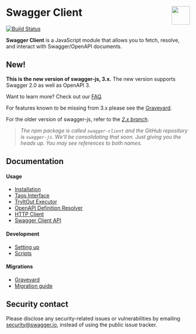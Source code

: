 # Swagger Client <img src="https://raw.githubusercontent.com/swagger-api/swagger.io/wordpress/images/assets/SW-logo-clr.png" height="50" align="right">

[![Build Status](https://jenkins.swagger.io/view/OSS%20-%20JavaScript/job/oss-swagger-js-master/badge/icon?subject=jenkins%20build)](https://jenkins.swagger.io/view/OSS%20-%20JavaScript/job/oss-swagger-js-master/)

**Swagger Client** is a JavaScript module that allows you to fetch, resolve, and interact with Swagger/OpenAPI documents.

## New!

**This is the new version of swagger-js, 3.x.** The new version supports Swagger 2.0 as well as OpenAPI 3.

Want to learn more? Check out our [FAQ](docs/migration/migration-2-x-to-3-x.md).

For features known to be missing from 3.x please see the [Graveyard](docs/migration/graveyard-3-x.md).


For the older version of swagger-js, refer to the [*2.x branch*](https://github.com/swagger-api/swagger-js/tree/2.x).


> *The npm package is called `swagger-client` and the GitHub repository is `swagger-js`.
We'll be consolidating that soon. Just giving you the heads up. You may see references to both names.*

## Documentation

#### Usage

- [Installation](docs/usage/installation.md)
- [Tags Interface](docs/usage/tags-interface.md)
- [TryItOut Executor](docs/usage/try-it-out-executor.md)
- [OpenAPI Definition Resolver](docs/usage/openapi-definition-resolver.md)
- [HTTP Client](docs/usage/http-client.md)
- [Swagger Client API](docs/usage/api.md)

#### Development

- [Setting up](docs/development/setting-up.md)
- [Scripts](docs/development/scripts.md)

#### Migrations 

- [Graveyard](docs/migration/graveyard-3-x.md)
- [Migration guide](docs/migration/migration-2-x-to-3-x.md)

## Security contact

Please disclose any security-related issues or vulnerabilities by emailing [security@swagger.io](mailto:security@swagger.io), instead of using the public issue tracker.
